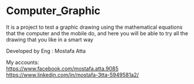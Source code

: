 # Computer_Graphic
It is a project to test a graphic drawing using the mathematical equations that the computer and the mobile do, and here you will be able to try all the drawing that you like in a smart way

Developed by Eng : Mostafa Atta

My accounts:
<br>
https://www.facebook.com/mostafa.atta.9085
<br>
https://www.linkedin.com/in/mostafa-3tta-5949581a2/
